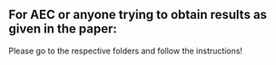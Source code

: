 ## For AEC or anyone trying to obtain results as given in the paper: 

Please go to the respective folders and follow the instructions!
